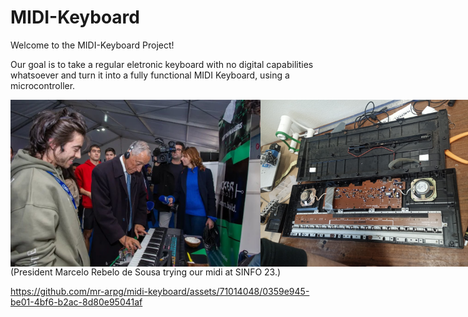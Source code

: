 # MIDI-Keyboard
Welcome to the MIDI-Keyboard Project!

Our goal is to take a regular eletronic keyboard with no digital capabilities whatsoever and turn it into a fully functional MIDI Keyboard, using a microcontroller. 

<!-- <img src="./midi.png" alt="Image" width="300px" /> -->

<div style="display: flex;">
    <img src="midi.png" alt="Image 1" width="400" />
    <img src="og.png" alt="Image 2" width="357" />
</div>
(President Marcelo Rebelo de Sousa trying our midi at SINFO 23.)



https://github.com/mr-arpg/midi-keyboard/assets/71014048/0359e945-be01-4bf6-b2ac-8d80e95041af



